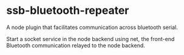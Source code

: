 # ssb-bluetooth-repeater
A node plugin that facilitates communication across bluetooth serial.

Start a socket service in the node backend using net, the front-end Bluetooth communication relayed to the node backend.